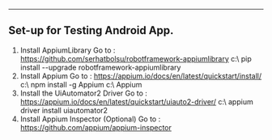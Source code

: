 ---------------------------------------------------------------------
Set-up for Testing Android App.
---------------------------------------------------------------------
1. Install AppiumLibrary
   Go to : https://github.com/serhatbolsu/robotframework-appiumlibrary
   c:\ pip install --upgrade robotframework-appiumlibrary
2. Install Appium
   Go to : https://appium.io/docs/en/latest/quickstart/install/
   c:\ npm install -g Appium
   c:\ Appium
3. Install the UiAutomator2 Driver
   Go to : https://appium.io/docs/en/latest/quickstart/uiauto2-driver/
   c:\ appium driver install uiautomator2
4. Install Appium Inspector (Optional)
   Go to : https://github.com/appium/appium-inspector
